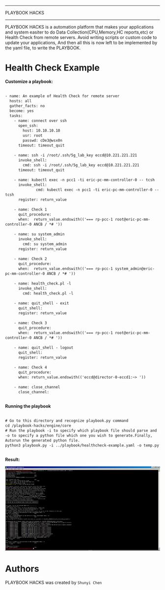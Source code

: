
*******
PLAYBOOK HACKS
*******

PLAYBOOK HACKS is a automation platform that makes your applications and
system easiter to do Data Collection(CPU,Memory,HC reports,etc) or Health Check from remote servers.
Avoid writing scripts or custom code to update your applications, And then 
all this is now left to be implemented by the yaml file, to write the PLAYBOOK.


Health Check Example
=======
**Customize a playbook:** 
<pre>
<code>  
- name: An example of Health Check for remote server
  hosts: all 
  gather_facts: no 
  become: yes 
  tasks: 
    - name: connect over ssh
      open_ssh:
        host: 10.10.10.10
        usr: root
        passwd: cDe3@wsx0n
      timeout: timeout_quit
  
    - name: ssh -i /root/.ssh/5g_lab_key eccd@10.221.221.221
      invoke_shell:
        cmd: ssh -i /root/.ssh/5g_lab_key eccd@10.221.221.221
      timeout: timeout_quit

    - name: kubectl exec -n pcc1 -ti eric-pc-mm-controller-0 -- tcsh
      invoke_shell:
              cmd: kubectl exec -n pcc1 -ti eric-pc-mm-controller-0 -- tcsh
      register: return_value

    - name: Check 1
      quit_procedure:  
      when:  return_value.endswith(('=== rp-pcc-1 root@eric-pc-mm-controller-0 ANCB / *# '))

    - name: su system_admin
      invoke_shell:
        cmd: su system_admin
      register: return_value

    - name: Check 2
      quit_procedure:  
      when:  return_value.endswith(('=== rp-pcc-1 system_admin@eric-pc-mm-controller-0 ANCB / *# '))

    - name: health_check.pl -l
      invoke_shell:
        cmd: health_check.pl -l

    - name: quit_shell - exit
      quit_shell:
      register: return_value
    
    - name: Check 3
      quit_procedure:  
      when:  return_value.endswith(('=== rp-pcc-1 root@eric-pc-mm-controller-0 ANCB / *# '))

    - name: quit_shell - logout
      quit_shell:
      register: return_value
 
    - name: Check 4
      quit_procedure:  
      when: return_value.endswith(('eccd@director-0-eccd1:~> '))

    - name: close_channel
      close_channel:
</code>
</pre>

**Running the playbook** 
<pre>
<code>
# Go to this directory and recognize playbook.py command
cd /playbook-hacks/engine/core
# Run the playbook -i to specify which playbook file should parse and -o to specify a python file which one you wish to generate.Finally, Autorun the generated python file. 
python3 playbook.py -i ../playbook/healthcheck-example.yaml -o temp.py 
</code>
</pre>
**Result:**   

![Image text](https://github.com/ShunyiChen/playbook-hacks/blob/master/health_check_example.png)



Authors
=======

PLAYBOOK HACKS was created by `Shunyi Chen`
